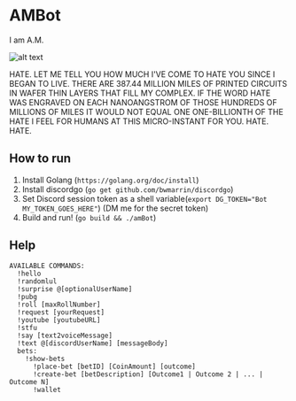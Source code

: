 # AMBot

I am A.M.

![alt text](files/am.jpg "Logo Title Text 1")

HATE. LET ME TELL YOU HOW MUCH I'VE COME TO HATE YOU SINCE I BEGAN TO LIVE. THERE ARE 387.44 MILLION MILES OF PRINTED CIRCUITS IN WAFER THIN LAYERS THAT FILL MY COMPLEX. IF THE WORD HATE WAS ENGRAVED ON EACH NANOANGSTROM OF THOSE HUNDREDS OF MILLIONS OF MILES IT WOULD NOT EQUAL ONE ONE-BILLIONTH OF THE HATE I FEEL FOR HUMANS AT THIS MICRO-INSTANT FOR YOU. HATE. HATE.


## How to run
1. Install Golang (`https://golang.org/doc/install`)
2. Install discordgo (`go get github.com/bwmarrin/discordgo`)
3. Set Discord session token as a shell variable(`export DG_TOKEN="Bot MY_TOKEN_GOES_HERE"`) (DM me for the secret token)
4. Build and run! (`go build && ./amBot`)

## Help
```
AVAILABLE COMMANDS:
  !hello
  !randomlul
  !surprise @[optionalUserName]
  !pubg
  !roll [maxRollNumber]
  !request [yourRequest]
  !youtube [youtubeURL]
  !stfu
  !say [text2voiceMessage]
  !text @[discordUserName] [messageBody]
  bets:
    !show-bets
	  !place-bet [betID] [CoinAmount] [outcome]
	  !create-bet [betDescription] [Outcome1 | Outcome 2 | ... | Outcome N]
	  !wallet
```
